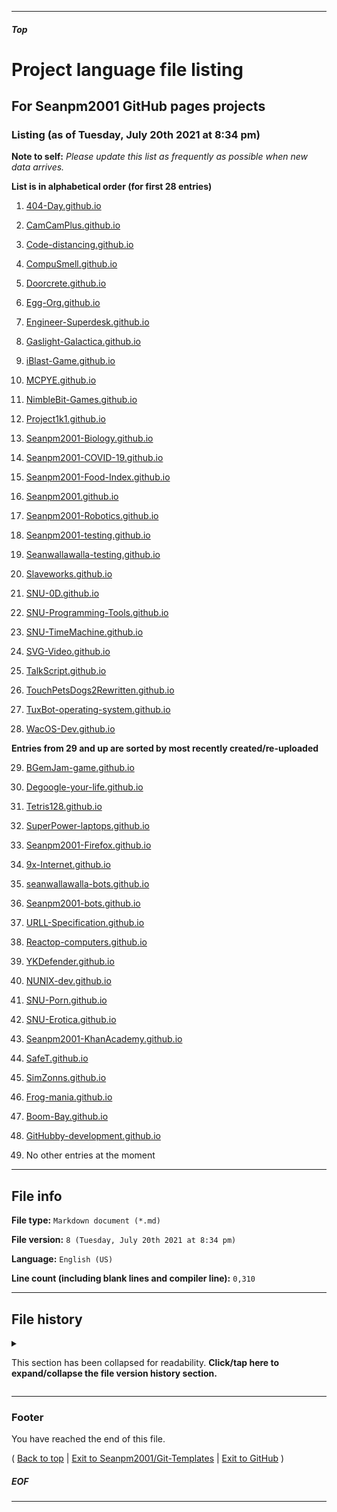 
***

##### Top

# Project language file listing

## For Seanpm2001 GitHub pages projects

### Listing (as of Tuesday, July 20th 2021 at 8:34 pm)

**Note to self:** _Please update this list as frequently as possible when new data arrives._

**List is in alphabetical order (for first 28 entries)**

1. [404-Day.github.io](/Git-Templates/ProjectLanguageFiles/GitHub-Pages/404-Day.github.io/)

2. [CamCamPlus.github.io](/Git-Templates/ProjectLanguageFiles/GitHub-Pages/CamCamPlus.github.io/)           

3. [Code-distancing.github.io](/Git-Templates/ProjectLanguageFiles/GitHub-Pages/Code-distancing.github.io/)

4. [CompuSmell.github.io](/Git-Templates/ProjectLanguageFiles/GitHub-Pages/CompuSmell.github.io/)

5. [Doorcrete.github.io](/Git-Templates/ProjectLanguageFiles/GitHub-Pages/Doorcrete.github.io/)

6. [Egg-Org.github.io](/Git-Templates/ProjectLanguageFiles/GitHub-Pages/Egg-Org.github.io/)

7. [Engineer-Superdesk.github.io](/Git-Templates/ProjectLanguageFiles/GitHub-Pages/Engineer-Superdesk.github.io/)

8. [Gaslight-Galactica.github.io](/Git-Templates/ProjectLanguageFiles/GitHub-Pages/Gaslight-Galactica.github.io/)

9. [iBlast-Game.github.io](/Git-Templates/ProjectLanguageFiles/GitHub-Pages/iBlast-Game.github.io/)

10. [MCPYE.github.io](/Git-Templates/ProjectLanguageFiles/GitHub-Pages/MCPYE.github.io/)                

11. [NimbleBit-Games.github.io](/Git-Templates/ProjectLanguageFiles/GitHub-Pages/NimbleBit-Games.github.io/)

12. [Project1k1.github.io](/Git-Templates/ProjectLanguageFiles/GitHub-Pages/Project1k1.github.io/)

13. [Seanpm2001-Biology.github.io](/Git-Templates/ProjectLanguageFiles/GitHub-Pages/Seanpm2001-Biology.github.io/)

14. [Seanpm2001-COVID-19.github.io](/Git-Templates/ProjectLanguageFiles/GitHub-Pages/Seanpm2001-COVID-19.github.io/)

15. [Seanpm2001-Food-Index.github.io](/Git-Templates/ProjectLanguageFiles/GitHub-Pages/Seanpm2001-Food-Index.github.io/)

16. [Seanpm2001.github.io](/Git-Templates/ProjectLanguageFiles/GitHub-Pages/Seanpm2001.github.io/)

17. [Seanpm2001-Robotics.github.io](/Git-Templates/ProjectLanguageFiles/GitHub-Pages/Seanpm2001-Robotics.github.io/)

18. [Seanpm2001-testing.github.io](/Git-Templates/ProjectLanguageFiles/GitHub-Pages/Seanpm2001-testing.github.io/)

19. [Seanwallawalla-testing.github.io](/Git-Templates/ProjectLanguageFiles/GitHub-Pages/Seanwallawalla-testing.github.io/)

20. [Slaveworks.github.io](/Git-Templates/ProjectLanguageFiles/GitHub-Pages/Slaveworks.github.io/)

21. [SNU-0D.github.io](/Git-Templates/ProjectLanguageFiles/GitHub-Pages/SNU-0D.github.io/)

22. [SNU-Programming-Tools.github.io](/Git-Templates/ProjectLanguageFiles/GitHub-Pages/SNU-Programming-Tools.github.io/)

23. [SNU-TimeMachine.github.io](/Git-Templates/ProjectLanguageFiles/GitHub-Pages/SNU-TimeMachine.github.io/)

24. [SVG-Video.github.io](/Git-Templates/ProjectLanguageFiles/GitHub-Pages/SVG-Video.github.io/)

25. [TalkScript.github.io](/Git-Templates/ProjectLanguageFiles/GitHub-Pages/TalkScript.github.io/)

26. [TouchPetsDogs2Rewritten.github.io](/Git-Templates/ProjectLanguageFiles/GitHub-Pages/TouchPetsDogs2Rewritten.github.io/)

27. [TuxBot-operating-system.github.io](/Git-Templates/ProjectLanguageFiles/GitHub-Pages/TuxBot-operating-system.github.io/)

28. [WacOS-Dev.github.io](/Git-Templates/ProjectLanguageFiles/GitHub-Pages/WacOS-Dev.github.io/)

**Entries from 29 and up are sorted by most recently created/re-uploaded**

29. [BGemJam-game.github.io](/Git-Templates/ProjectLanguageFiles/GitHub-Pages/BGemJam-game.github.io/)

30. [Degoogle-your-life.github.io](/Git-Templates/ProjectLanguageFiles/GitHub-Pages/Degoogle-your-life.github.io/)

31. [Tetris128.github.io](/Git-Templates/ProjectLanguageFiles/GitHub-Pages/Tetris128.github.io/)

32. [SuperPower-laptops.github.io](/Git-Templates/ProjectLanguageFiles/GitHub-Pages/SuperPower-laptops.github.io/)

33. [Seanpm2001-Firefox.github.io](/Git-Templates/ProjectLanguageFiles/GitHub-Pages/Seanpm2001-Firefox.github.io/)

34. [9x-Internet.github.io](/Git-Templates/ProjectLanguageFiles/GitHub-Pages/9x-Internet.github.io/)

35. [seanwallawalla-bots.github.io](/Git-Templates/ProjectLanguageFiles/GitHub-Pages/seanwallawalla-bots.github.io/)

36. [Seanpm2001-bots.github.io](/Git-Templates/ProjectLanguageFiles/GitHub-Pages/Seanpm2001-bots.github.io/)

37. [URLL-Specification.github.io](/Git-Templates/ProjectLanguageFiles/GitHub-Pages/URLL-Specification.github.io/)

38. [Reactop-computers.github.io](/Git-Templates/ProjectLanguageFiles/GitHub-Pages/Reactop-computers.github.io/)

39. [YKDefender.github.io](/Git-Templates/ProjectLanguageFiles/GitHub-Pages/YKDefender.github.io/)

40. [NUNIX-dev.github.io](/Git-Templates/ProjectLanguageFiles/GitHub-Pages/NUNIX-dev.github.io/)

41. [SNU-Porn.github.io](/Git-Templates/ProjectLanguageFiles/GitHub-Pages/SNU-Porn.github.io/)

42. [SNU-Erotica.github.io](/Git-Templates/ProjectLanguageFiles/GitHub-Pages/SNU-Erotica.github.io/)

43. [Seanpm2001-KhanAcademy.github.io](/Git-Templates/ProjectLanguageFiles/GitHub-Pages/Seanpm2001-KhanAcademy.github.io/)

44. [SafeT.github.io](/Git-Templates/ProjectLanguageFiles/GitHub-Pages/SafeT.github.io/)

45. [SimZonns.github.io](/Git-Templates/ProjectLanguageFiles/GitHub-Pages/SimZonns.github.io/)

46. [Frog-mania.github.io](/Git-Templates/ProjectLanguageFiles/GitHub-Pages/Frog-mania.github.io/)

47. [Boom-Bay.github.io](/Git-Templates/ProjectLanguageFiles/GitHub-Pages/Boom-Bay.github.io/)

48. [GitHubby-development.github.io](/Git-Templates/ProjectLanguageFiles/GitHub-Pages/GitHubby-development.github.io/)

49. No other entries at the moment

***

## File info

**File type:** `Markdown document (*.md)`

**File version:** `8 (Tuesday, July 20th 2021 at 8:34 pm)`

**Language:** `English (US)`

**Line count (including blank lines and compiler line):** `0,310`

***

## File history

<details>
  <summary><p>This section has been collapsed for readability. <b>Click/tap here to expand/collapse the file version history section.</b></p></summary>

**Version 1 (Friday, July 9th 2021 at 8:50 pm)**

> Changes:

> * Started the file

> * Added the title section

> * Added the listing section with the first 28 entries

> * No other changes in version 1

**Version 2 (Saturday, July 10th 2021 at 3:52 pm)**

> Changes:

> * Updated the listing section, with 3 new entries

> * Added the file info section

> * Added the file history section

> * Added the footer section

> * No other changes in version 2

**Version 3 (Saturday, July 10th 2021 at 6:20 pm)**

> * Changes:

> * Added 2 new entries

> * Updated the file info section

> * Updated the file history section

> * No other changes in version 3

**Version 4 (Saturday, July 10th 2021 at 8:38 pm)**

> * Changes:

> * Added 3 new entries

> * Updated the file info section

> * Updated the file history section

> * No other changes in version 4

**Version 5 (Tuesday, July 13th 2021 at 9:00 pm)**

> * Changes:

> * Added 2 new entries

> * Updated the file info section

> * Updated the file history section

> * No other changes in version 5

**Version 6 (Thursday, July 15th 2021 at 5:28 pm)**

> * Changes:

> * Added 5 new entries, as I forgot to update this file yesterday

> * Updated the file info section

> * Updated the file history section

> * No other changes in version 6

**Version 7 (Tuesday, July 20th 2021 at 6:55 pm)**

> * Changes:

> * Added 4 new entries

> * Updated the file info section

> * Updated the file history section

> * No other changes in version 7

**Version 8 (Tuesday, July 20th 2021 at 8:34 pm)**

> * Changes:

> * Added 1 new entry, as I decided to do 1 more tonight.

> * Updated the file info section

> * Updated the file history section

> * No other changes in version 8

**Version 9 (Coming soon)**

> * Changes:

> * Coming soon!

> * No other changes in version 9

**Version 10 (Coming soon)**

> * Changes:

> * Coming soon!

> * No other changes in version 10

**Version 11 (Coming soon)**

> * Changes:

> * Coming soon!

> * No other changes in version 11

**Version 12 (Coming soon)**

> * Changes:

> * Coming soon!

> * No other changes in version 12

**Version 13 (Coming soon)**

> * Changes:

> * Coming soon!

> * No other changes in version 13

**Version 14 (Coming soon)**

> * Changes:

> * Coming soon!

> * No other changes in version 14

**Version 15 (Coming soon)**

> * Changes:

> * Coming soon!

> * No other changes in version 15

**Version 16 (Coming soon)**

> * Changes:

> * Coming soon!

> * No other changes in version 16

</details>
  
***

### Footer

You have reached the end of this file.

( [Back to top](#Top) | [Exit to Seanpm2001/Git-Templates](https://github.com/seanpm2001/Git-Templates) | [Exit to GitHub](https://github.com) )

##### EOF

***
